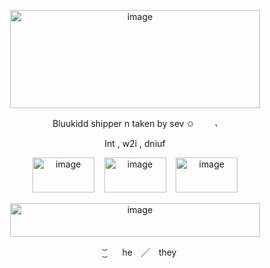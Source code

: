 <p align="center" width="100%">
    <img width="400" height="157" alt="image" src="https://github.com/user-attachments/assets/e495c563-0f74-4d00-8e3f-2ae3debf5b01" />


<p align="center">
  Bluukidd shipper n taken by sev ✩ㅤㅤ  ៶
</p>

<p align="center">
  Int , w2i , dniuf
</p>
 <p align="center">
 
 <p align="center">
   <img width="99" height="56" alt="image" src="https://github.com/user-attachments/assets/1beed0ae-3ea5-49c3-80b7-4f8e5656661a" />


  </a>
  &nbsp;&nbsp;
    <img width="99" height="56" alt="image" src="https://github.com/user-attachments/assets/7183afcb-30b7-456c-94e5-968777af2c93" />



  </a>
  &nbsp;&nbsp;
    <img width="99" height="56" alt="image" src="https://github.com/user-attachments/assets/801eac80-fdd6-4401-896e-46a8efe42f65" />

  </a>


<p align="center" width="100%">
    <img width="400" height="54" alt="image" src="https://github.com/user-attachments/assets/10ddce1e-049a-43b1-821b-b34bdb1f6377" />

<p align="center">
 　 ͜͝　　he　╱　they
